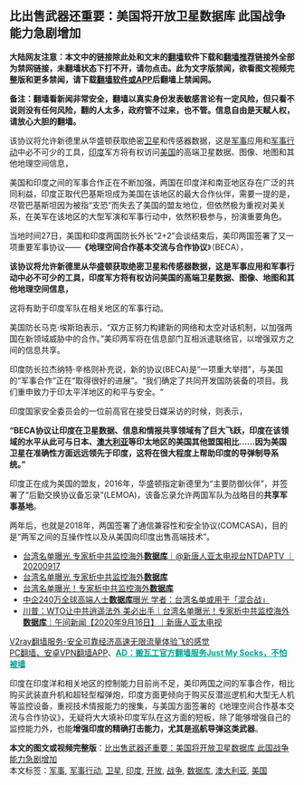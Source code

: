  <h2>比出售武器还重要：美国将开放卫星数据库 此国战争能力急剧增加</h2> <p class="notice"><b>大陆网友注意：本文中的链接除此处和文末的<a href="https://github.com/bannedbook/fanqiang" >翻墙</a>软件下载和<a href="https://github.com/killgcd/justmysocks/blob/master/README.md">翻墙推荐</a>链接外全部为禁网链接，未翻墙状态下打不开，请勿点击。此为文字版禁闻，欲看图文视频完整版和更多禁闻，请下载<a href="https://github.com/bannedbook/fanqiang">翻墙软件或APP</a>后翻墙上禁闻网。</p><p>备注：翻墙看新闻非常安全，翻墙以真实身份发表敏感言论有一定风险，但只看不说则没有任何风险，翻的人太多，政府管不过来，也不管。信息自由是天赋人权，请放心大胆的翻墙。</b></p>  <div class="entry"> <p id="summary">该协议将允许新德里从华盛顿获取绝密<a href="https://www.bannedbook.org/bnews/tag/%e5%8d%ab%e6%98%9f/" class="st_tag internal_tag" rel="tag" title="标签 卫星 下的日志">卫星</a>和传感器数据，这是<a href="https://www.bannedbook.org/bnews/tag/%E5%86%9B%E4%BA%8B/" class="st_tag internal_tag" rel="tag" title="标签 军事 下的日志">军事</a>应用和<a href="https://www.bannedbook.org/bnews/tag/%E5%86%9B%E4%BA%8B%E8%A1%8C%E5%8A%A8/" class="st_tag internal_tag" rel="tag" title="标签 军事行动 下的日志">军事行动</a>中必不可少的工具，<a href="https://www.bannedbook.org/bnews/tag/%e5%8d%b0%e5%ba%a6/" class="st_tag internal_tag" rel="tag" title="标签 印度 下的日志">印度</a>军方将有权访问<a href="https://www.bannedbook.org/bnews/tag/%e7%be%8e%e5%9b%bd/" class="st_tag internal_tag" rel="tag" title="标签 美国 下的日志">美国</a>的高端卫星数据、图像、地图和其他地理空间信息，</p> <p>美国和印度之间的军事合作正在不断加强，两国在印度洋和南亚地区存在广泛的共同利益，印度正取代巴基斯坦成为美国在该地区的最大合作伙伴，需要一提的是，尽管巴基斯坦因为被指“支恐”而失去了美国的盟友地位，但依然极为重视对美关系，在美军在该地区的大型军演和军事行动中，依然积极参与，扮演重要角色。</p> <p></p> <p>当地时间27日，美国和印度两国防长外长“2+2”会谈结束后，美印两国签署了又一项重要军事协议——<strong>《地理空间合作基本交流与合作协议</strong>》（BECA），</p> <p><strong>该协议将允许新德里从华盛顿获取绝密卫星和传感器数据，这是军事应用和军事行动中必不可少的工具，印度军方将有权访问美国的高端卫星数据、图像、地图和其他地理空间信息，</strong></p>  <p>这将有助于印度军队在相关地区的军事行动。</p> <p></p> <p>美国防长马克·埃斯珀表示，“双方正努力构建新的网络和太空对话机制，以加强两国在新领域威胁中的合作。”美印两军将在信息部门互相派遣联络官，以增强双方之间的信息共享。</p> <p>印度防长拉杰纳特·辛格则补充说，新的协议(BECA)是“一项重大举措”，与美国的“军事合作”正在“取得很好的进展”。“我们确定了共同开发国防装备的项目。我们重申致力于印太平洋地区的和平与安全。“</p> <p></p>  <p>印度国家安全委员会的一位前高官在接受日媒采访的时候，则表示，</p> <p><strong>“BECA协议让印度在卫星数据、信息和情报共享领域有了巨大飞跃，印度在该领域的水平从此可与日本、<a href="https://www.bannedbook.org/bnews/tag/%e6%be%b3%e5%a4%a7%e5%88%a9%e4%ba%9a/" class="st_tag internal_tag" rel="tag" title="标签 澳大利亚 下的日志">澳大利亚</a>等印太地区的美国其他盟国相比……因为美国卫星在准确性方面远远领先于印度，这将在很大程度上帮助印度的导弹制导系统。”</strong></p> <p></p> <p>印度正在成为美国的盟友，2016年，华盛顿指定新德里为“主要防御伙伴”，并签署了“后勤交换协议备忘录”(LEMOA)，该备忘录允许两国军队为战略目的<strong>共享军事基地</strong>。</p> <p>两年后，也就是2018年，两国签署了通信兼容性和安全协议(COMCASA)，目的是“两军之间的互操作性以及从美国向印度出售高端技术”。</p>  <p></p> <ul class='op-related-articles' title='相关阅读'> <li><a href='https://www.bannedbook.org/bnews/bannedvideo/20200917/1397961.html' target='_blank'>台湾名单曝光 专家析中共监控海外<b>数据库</b>｜@新唐人亚太电视台NTDAPTV ｜20200917</a></li> <li><a href='https://www.bannedbook.org/bnews/bannedvideo/20200917/1397687.html' target='_blank'>台湾名单曝光 专家析中共监控海外<b>数据库</b></a></li> <li><a href='https://www.bannedbook.org/bnews/taiwannews/20200916/1397497.html' target='_blank'>台湾名单曝光！专家析中共监控海外<b>数据库</b></a></li> <li><a href='https://www.bannedbook.org/bnews/comments/20200916/1397464.html' target='_blank'>中企240万全球高端人士<b>数据库</b>曝光 学者：台湾名单或用于「混合战」</a></li> <li><a href='https://www.bannedbook.org/bnews/bannedvideo/20200916/1397329.html' target='_blank'>川普：WTO让中共逍遥法外 美必出手｜台湾名单曝光！专家析中共监控海外<b>数据库</b>｜午间新闻【2020年9月16日】｜新唐人亚太电视</a></li> </ul> <p class="texttj"> <a href="https://www.bannedbook.org/forum23/topic22702.html" target="_blank">V2ray翻墙服务-安全可靠经济高速无限流量体验飞的感觉</a><br/> <a href="https://github.com/bannedbook/fanqiang/wiki/%E7%A6%81%E9%97%BB%E7%BD%91%E5%AE%89%E5%8D%93%E7%BF%BB%E5%A2%99%E6%96%B0%E9%97%BBAPP" target="_blank">PC翻墙、安卓VPN翻墙APP</a>、<span onclick="window.open('https://github.com/killgcd/justmysocks/blob/master/README.md')" style="font-weight:bold;color:#00A191;cursor:pointer;text-decoration:underline;outline:none">AD：搬瓦工官方翻墙服务Just My Socks，不怕被墙</span></p><p>印度在印度洋和相关地区的控制能力目前尚不足，美印两国之间的军事合作，相比购买武装直升机和超轻型榴弹炮，印度方面更倾向于购买反潜巡逻机和大型无人机等监控设备，重视技术情报能力的搜集，与美国方面签署的《地理空间合作基本交流与合作协议》，无疑将大大填补印度军队在这方面的短板，除了能够增强自己的监控能力外，也能<strong>增强印度的精确打击能力，尤其是巡航导弹这类武器</strong>。</p><a name='sharetosocial'></a>       <div><b>本文的图文或视频完整版</b>：<a href='https://www.bannedbook.org/bnews/cbnews/20201103/1424904.html'>比出售武器还重要：美国将开放卫星数据库 此国战争能力急剧增加</a></div>  </div><!--END ENTRY--> <div class="postfooter"> <div>本文标签：<a href="https://www.bannedbook.org/bnews/tag/%E5%86%9B%E4%BA%8B/" rel="tag">军事</a>, <a href="https://www.bannedbook.org/bnews/tag/%E5%86%9B%E4%BA%8B%E8%A1%8C%E5%8A%A8/" rel="tag">军事行动</a>, <a href="https://www.bannedbook.org/bnews/tag/%e5%8d%ab%e6%98%9f/" rel="tag">卫星</a>, <a href="https://www.bannedbook.org/bnews/tag/%e5%8d%b0%e5%ba%a6/" rel="tag">印度</a>, <a href="https://www.bannedbook.org/bnews/tag/%E5%BC%80%E6%94%BE/" rel="tag">开放</a>, <a href="https://www.bannedbook.org/bnews/tag/%E6%88%98%E4%BA%89/" rel="tag">战争</a>, <a href="https://www.bannedbook.org/bnews/tag/%E6%95%B0%E6%8D%AE%E5%BA%93/" rel="tag">数据库</a>, <a href="https://www.bannedbook.org/bnews/tag/%e6%be%b3%e5%a4%a7%e5%88%a9%e4%ba%9a/" rel="tag">澳大利亚</a>, <a href="https://www.bannedbook.org/bnews/tag/%e7%be%8e%e5%9b%bd/" rel="tag">美国</a></div>  </div><!--END POSTFOOTER--> 